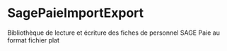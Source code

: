 # SagePaieImportExport

Bibliothèque de lecture et écriture des fiches de personnel SAGE Paie au format fichier plat

